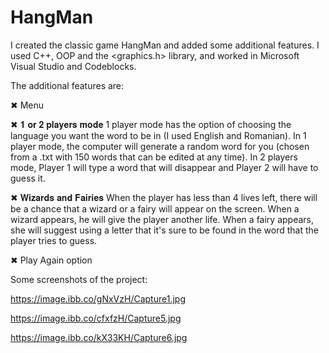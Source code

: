 # HangMan
I created the classic game HangMan and added some additional features. 
I used C++, OOP and the <graphics.h> library, and worked in Microsoft Visual Studio and Codeblocks.

The additional features are:

✖ Menu

✖ 𝟏 𝐨𝐫 𝟐 𝐩𝐥𝐚𝐲𝐞𝐫𝐬 𝐦𝐨𝐝𝐞
1 player mode has the option of choosing the language you want the word to be in (I used English and Romanian).
In 1 player mode, the computer will generate a random word for you (chosen from a .txt with 150 words that can be edited at any time).
In 2 players mode, Player 1 will type a word that will disappear and Player 2 will have to guess it.

✖ 𝐖𝐢𝐳𝐚𝐫𝐝𝐬 𝐚𝐧𝐝 𝐅𝐚𝐢𝐫𝐢𝐞𝐬
When the player has less than 4 lives left, there will be a chance that a wizard or a fairy will appear on the screen.
When a wizard appears, he will give the player another life.
When a fairy appears, she will suggest using a letter that it's sure to be found in the word that the player tries to guess.

✖ Play Again option

Some screenshots of the project:

https://image.ibb.co/gNxVzH/Capture1.jpg

https://image.ibb.co/cfxfzH/Capture5.jpg

https://image.ibb.co/kX33KH/Capture6.jpg
